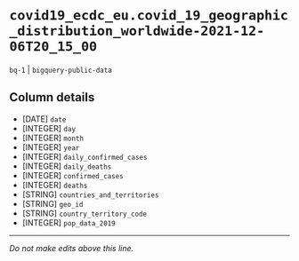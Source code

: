 # `covid19_ecdc_eu.covid_19_geographic_distribution_worldwide-2021-12-06T20_15_00`
`bq-1` | `bigquery-public-data`

## Column details
* [DATE]      `date`
* [INTEGER]   `day`
* [INTEGER]   `month`
* [INTEGER]   `year`
* [INTEGER]   `daily_confirmed_cases`
* [INTEGER]   `daily_deaths`
* [INTEGER]   `confirmed_cases`
* [INTEGER]   `deaths`
* [STRING]    `countries_and_territories`
* [STRING]    `geo_id`
* [STRING]    `country_territory_code`
* [INTEGER]   `pop_data_2019`

-------------------------------------------------------------------------------
*Do not make edits above this line.*

